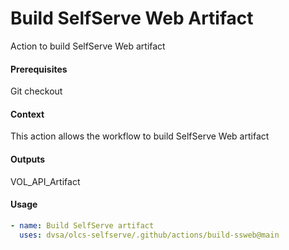 # Build SelfServe Web Artifact
Action to build SelfServe Web artifact

####  Prerequisites
Git checkout

####  Context
This action allows the workflow to build SelfServe Web artifact

####  Outputs
VOL_API_Artifact

####  Usage
```yaml
- name: Build SelfServe artifact
  uses: dvsa/olcs-selfserve/.github/actions/build-ssweb@main
```